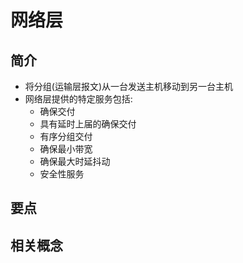 # 网络层

## 简介

 - 将分组(运输层报文)从一台发送主机移动到另一台主机
 - 网络层提供的特定服务包括:
    - 确保交付
    - 具有延时上届的确保交付
    - 有序分组交付
    - 确保最小带宽
    - 确保最大时延抖动
    - 安全性服务

## 要点

## 相关概念